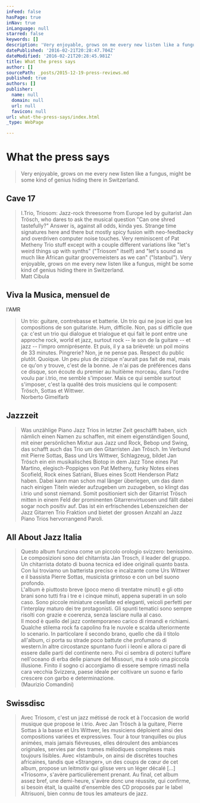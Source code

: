 ```yaml
---
inFeed: false
hasPage: true
inNav: true
inLanguage: null
starred: false
keywords: []
description: 'Very enjoyable, grows on me every new listen like a fungus, might be some kind of genius hiding there in Switzerland. '
datePublished: '2016-02-21T20:28:47.704Z'
dateModified: '2016-02-21T20:28:45.981Z'
title: What the press says
author: []
sourcePath: _posts/2015-12-19-press-reviews.md
published: true
authors: []
publisher:
  name: null
  domain: null
  url: null
  favicon: null
url: what-the-press-says/index.html
_type: WebPage

---
```

# What the press says

> Very enjoyable, grows on me every new listen like a fungus, might be some kind of genius hiding there in Switzerland.

## Cave 17

> I.Trio,
> Triosom: Jazz-rock threesome from Europe led by guitarist Jan Trösch, who dares
> to ask the musical question "Can one shred tastefully?" Answer is, against all
> odds, kinda yes. Strange time signatures here and there but mostly spicy fusion
> with neo-feedbacky and overdriven computer noise touches. Very reminiscent of
> Pat Metheny Trio stuff except with a couple different variations like "let's
> weird things up with synths" ("Triosom" itself) and "let's sound as much like
> African guitar groovemeisters as we can" ("Istanbul"). Very enjoyable, grows on
> me every new listen like a fungus, might be some kind of genius hiding there in
> Switzerland.   
> Matt Cibula

## Viva la Musica, mensuel de
l'AMR

> Un trio: guitare,
> contrebasse et batterie. Un trio qui ne joue ici que les compositions de son
> guitariste. Hum, difficile. Non, pas si difficile que ça: c'est un trio qui
> dialogue et trialogue et qui fait le pont entre une approche rock, world et
> jazz, surtout rock -- le son de la guitare -- et jazz -- l'impro omniprésente. Et
> puis, il y a sa brièveté: un poil moins de 33 minutes. Pingrerie? Non, je ne
> pense pas. Respect du public plutôt. Quoique. Un peu plus de zizique n'aurait
> pas fait de mal, mais ce qu'on y trouve, c'est de la bonne. Je n'ai pas de
> préférences dans ce disque, son écoute du premier au huitième morceau, dans
> l'ordre voulu par i.trio, me semble s'imposer. Mais ce qui semble surtout
> s'imposer, c'est la qualité des trois musiciens qui le composent: Trösch,
> Sottas et Wittwer.  
> Norberto Gimelfarb

## Jazzzeit

> Was unzählige Piano Jazz
> Trios in letzter Zeit geschäfft haben, sich nämlich einen Namen zu schaffen,
> mit einem eigenständigen Sound, mit einer persönlichen Mixtur aus Jazz und
> Rock, Bebop und Swing, das schafft auch das Trio um den Gitarristen Jan Trösch.
> Im Verbund mit Pierre Sottas, Bass und Urs Wittwer, Schlagzeug, bildet Jan
> Trösch ein ein musikalisches Biotop in dem Jazz Töne eines Pat Martino,
> elegisch-Poppiges von Pat Metheny, funky Notes eines Scofield, Rock eines
> Satriani, Blues eines Scott Henderson Platz haben. Dabei kann man schon mal
> länger überlegen, um das dann nach einigen Titeln wieder aufzugeben um zuzugeben,
> so klingt das i.trio und sonst niemand. Somit positioniert sich der Gitarrist
> Trösch mitten in einem Feld der prominenten Gitarrenvirtuosen und fällt dabei
> sogar noch positiv auf. Das ist ein erfrischendes Lebenszeichen der Jazz
> Gitarren Trio Fraktion und bietet der grossen Anzahl an Jazz Piano Trios
> hervorrangend Paroli.

## All About Jazz Italia

> Questo album funziona come un piccolo orologio svizzero:
> benissimo. Le composizioni sono del chitarrista Jan Trosch, il leader del
> gruppo. Un chitarrista dotato di buona tecnica ed idee originali quanto basta.
> Con lui troviamo un batterista preciso e incalzante come Urs Wittwer e il
> bassista Pierre Sottas, musicista grintoso e con un bel suono profondo.  
> L'album è piuttosto breve (poco meno di trentatre minuti) e gli otto brani sono
> tutti fra i tre e i cinque minuti, appena superati in un solo caso. Sono
> piccole miniature cesellate ed eleganti, veicoli perfetti per l'interplay
> maturo dei tre protagonisti. Gli spunti tematici sono sempre risolti con grazie
> e coerenza, senza lasciare nulla al caso.  
> Il mood è quello del jazz contemporaneo carico di rimandi e richiami. Qualche
> stilema rock fa capolino fra le nuvole e scalda ulteriormente lo scenario. In
> particolare il secondo brano, quello che dà il titolo all'album, ci porta su
> strade poco battute che profumano di western.In altre circostanze spuntano fuori i leoni e allora ci pare di essere
> dalle parti del continente nero. Poi ci sembra di poterci tuffare nell'oceano
> di erba delle pianure del Missouri, ma è solo una piccola illusione. Finito il
> sogno ci accorgiamo di essere sempre rimasti nella cara vecchia Svizzera, paese
> ideale per coltivare un suono e farlo crescere con garbo e determinazione.  
> (Maurizio Comandini)

## Swissdisc

> Avec Triosom, c'est un jazz
> métissé de rock et à l'occasion de world musique que propose le i.trio. Avec
> Jan Trösch à la guitare, Pierre Sottas à la basse et Urs Wittwer, les
> musiciens déploient ainsi des compositions variées et expressives. Tour à tour
> tranquilles ou plus animées, mais jamais fiévreuses, elles déroulent des
> ambiances originales, servies par des trames mélodiques complexes mais toujours
> lisibles. Avec «Istambul», on ainsi de discrètes touches africaines, tandis que
> «Stranger», un des coups de cœur de cet album, propose un leitmotiv qui glisse
> vers un léger décalé \[...\] «Triosom», s'avère particulièrement prenant. Au
> final, cet album assez bref, une demi-heure, s'avère donc une réussite, qui
> confirme, si besoin était, la qualité d'ensemble des CD proposés par le label
> Altrisuoni, bien connu de tous les amateurs de jazz.